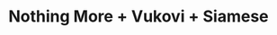 ---
layout: post
category: concert
title: Nothing More + Vukovi + Siamese
artists: 
- Nothing More
- Vukovi
- Siamese
place: 
- Trabendo
country: France
city: Paris
---